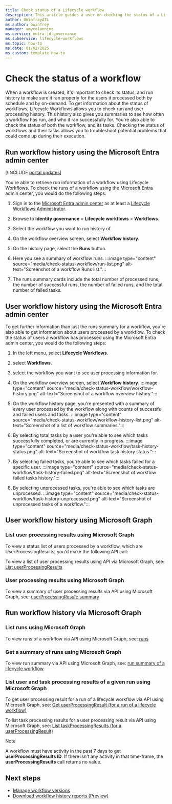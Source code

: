 ```yaml
---
title: Check status of a Lifecycle workflow
description: This article guides a user on checking the status of a Lifecycle workflow
author: OWinfreyATL
ms.author: owinfrey
manager: amycolannino
ms.service: entra-id-governance
ms.subservice: lifecycle-workflows
ms.topic: how-to
ms.date: 01/02/2025
ms.custom: template-how-to
---
```



# Check the status of a workflow

When a workflow is created, it's important to check its status, and run history to make sure it ran properly for the users it processed both by schedule and by on-demand. To get information about the status of workflows, Lifecycle Workflows allows you to check run and user processing history. This history also gives you summaries to see how often a workflow has run, and who it ran successfully for. You're also able to check the status of both the workflow, and its tasks. Checking the status of workflows and their tasks allows you to troubleshoot potential problems that could come up during their execution.


## Run workflow history using the Microsoft Entra admin center

[!INCLUDE [portal updates](../includes/portal-update.md)]

You're able to retrieve run information of a workflow using Lifecycle Workflows. To check the runs of a workflow using the Microsoft Entra admin center, you would do the following steps:

1. Sign in to the [Microsoft Entra admin center](https://entra.microsoft.com) as at least a [Lifecycle Workflows Administrator](../identity/role-based-access-control/permissions-reference.md#lifecycle-workflows-administrator).

1. Browse to **Identity governance** > **Lifecycle workflows** > **Workflows**.

1. Select the workflow you want to run history of. 

1. On the workflow overview screen, select **Workflow history**.

1. On the history page, select the **Runs** button.  

1. Here you see a summary of workflow runs.
    :::image type="content" source="media/check-status-workflow/run-list.png" alt-text="Screenshot of a workflow Runs list.":::
1. The runs summary cards include the total number of processed runs, the number of successful runs, the number of failed runs, and the total number of failed tasks.   

## User workflow history using the Microsoft Entra admin center

To get further information than just the runs summary for a workflow, you're also able to get information about users processed by a workflow. To check the status of users a workflow has processed using the Microsoft Entra admin center, you would do the following steps:
 
1. In the left menu, select **Lifecycle Workflows**.

1. select **Workflows**.

1. select the workflow you want to see user processing information for. 

1. On the workflow overview screen, select **Workflow history**.
    :::image type="content" source="media/check-status-workflow/workflow-history.png" alt-text="Screenshot of a workflow overview history.":::
1. On the workflow history page, you're presented with a summary of every user processed by the workflow along with counts of successful and failed users and tasks.
    :::image type="content" source="media/check-status-workflow/workflow-history-list.png" alt-text="Screenshot of a list of workflow summaries.":::
1. By selecting total tasks by a user you're able to see which tasks successfully completed, or are currently in progress.
    :::image type="content" source="media/check-status-workflow/task-history-status.png" alt-text="Screenshot of workflow task history status.":::
1. By selecting failed tasks, you're able to see which tasks failed for a specific user.
    :::image type="content" source="media/check-status-workflow/task-history-failed.png" alt-text="Screenshot of workflow failed tasks history.":::
1. By selecting unprocessed tasks, you're able to see which tasks are unprocessed.
    :::image type="content" source="media/check-status-workflow/task-history-unprocessed.png" alt-text="Screenshot of unprocessed tasks of a workflow.":::


## User workflow history using Microsoft Graph

### List user processing results using Microsoft Graph

To view a status list of users processed by a workflow, which are UserProcessingResults, you'd make the following API call:

To view a list of user processing results using API via Microsoft Graph, see: [List userProcessingResults](/graph/api/identitygovernance-workflow-list-userprocessingresults)

### User processing results using Microsoft Graph

To view a summary of user processing results via API using Microsoft Graph, see: [userProcessingResult: summary](/graph/api/identitygovernance-userprocessingresult-summary)



## Run workflow history via Microsoft Graph

### List runs using Microsoft Graph

To view runs of a workflow via API using Microsoft Graph, see: [runs](/graph/api/resources/identitygovernance-run)


### Get a summary of runs using Microsoft Graph

To view run summary via API using Microsoft Graph, see: [run summary of a lifecycle workflow](/graph/api/identitygovernance-run-summary)

### List user and task processing results of a given run using Microsoft Graph

To get user processing result for a run of a lifecycle workflow via API using Microsoft Graph, see: [Get userProcessingResult (for a run of a lifecycle workflow)](/graph/api/identitygovernance-userprocessingresult-get)

To list task processing results for a user processing result via API using Microsoft Graph, see: [List taskProcessingResults (for a userProcessingResult)](/graph/api/identitygovernance-userprocessingresult-list-taskprocessingresults)


> [!NOTE]
> A workflow must have activity in the past 7 days to get **userProcessingResults ID**. If there isn't any activity in that time-frame, the **userProcessingResults** call returns no value.

## Next steps

- [Manage workflow versions](manage-workflow-tasks.md)
- [Download workflow history reports (Preview)](download-workflow-history.md)
